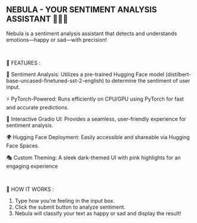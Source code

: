 ## NEBULA - YOUR SENTIMENT ANALYSIS ASSISTANT 🚀💡💬


Nebula is a sentiment analysis assistant that detects and understands emotions—happy or sad—with precision!


&nbsp;

🌟 FEATURES :

🧠 Sentiment Analysis: Utilizes a pre-trained Hugging Face model (distilbert-base-uncased-finetuned-sst-2-english) to determine the sentiment of user input.

⚡ PyTorch-Powered: Runs efficiently on CPU/GPU using PyTorch for fast and accurate predictions.

🎨 Interactive Gradio UI: Provides a seamless, user-friendly experience for sentiment analysis.

🌍 Hugging Face Deployment: Easily accessible and shareable via Hugging Face Spaces.

🎭 Custom Theming: A sleek dark-themed UI with pink highlights for an engaging experience

&nbsp;

🚀 HOW IT WORKS :

1. Type how you're feeling in the input box.
2. Click the submit button to analyze sentiment.
3. Nebula will classify your text as happy or sad and display the result!

